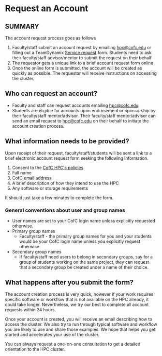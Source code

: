 # Request an Account

## SUMMARY

The account request process goes as follows

1. Faculty/staff submit an account request by emailing [hpc@cofc.edu](mailto:hpc@cofc.edu?subject=Requesting%20new%20faculty/staff%20account) or filling out a TeamDynamix [Service request](https://cofc.teamdynamix.com/TDClient/Requests/ServiceDet?ID=35085) form. Students need to ask their faculty/staff advisor/mentor to submit the request on their behalf
2. The requestor gets a unique link to a brief account request form online
3. Once the online form is submitted, the account will be created as quickly as possible. The requestor will receive instructions on accessing the cluster.

## Who can request an account?

* Faculty and staff can request accounts emailing [hpc@cofc.edu](mailto:hpc@cofc.edu?subject=Requesting%20new%20faculty/staff%20account).
* Students are eligible for accounts upon endorsement or sponsorship by their faculty/staff mentor/advisor. Their faculty/staff mentor/advisor can send an email request to [hpc@cofc.edu](mailto:hpc@cofc.edu?subject=Requesting%20new%20student%20account) on their behalf to initiate the account creation process.

## What information needs to be provided?

Upon receipt of their request, faculty/staff/students will be sent a link to a brief electronic account request form seeking the following information. 

1. Consent to the [CofC HPC's policies](../policies.md) 
2. Full name
3. CofC email address
4. A brief description of how they intend to use the HPC
5. Any software or storage requirements

It should just take a few minutes to complete the form.

### General conventions about user  and group names

* User names are set to your CofC login name unless explicitly requested otherwise.
* Primary group names
  * Faculty/staff - the primary group names for you and your students would be your CofC login name unless you explicitly request otherwise
* Secondary group names
  * If faculty/staff need users to belong in secondary groups, say for a group of students working on the same project, they can request that a secondary group be created under a name of their choice.

## What happens after you submit the form?

The account creation process is very quick, however if your work requires specific software or workflow that is not available on the HPC already, it could take longer. Nevertheless, we try our best to complete all account requests within 24 hours.

Once your account is created, you will receive an email describing how to access the cluster. We also try to run through typical software and workflow you are likely to use and share those examples. We hope that helps you get started and accelerates your use of the cluster.

You can always request a one-on-one consultation to get a detailed orientation to the HPC cluster.

